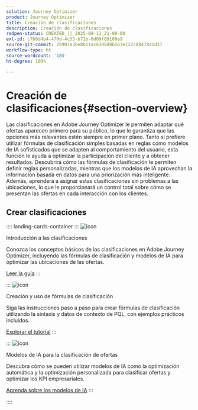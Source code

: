 ```yaml
---
solution: Journey Optimizer
product: Journey Optimizer
title: Creación de clasificaciones
description: Creación de clasificaciones
redpen-status: CREATED_||_2025-08-11_21-00-00
exl-id: c768d4b4-470d-4c53-b71b-0d09f89100e9
source-git-commit: 2b907a3be8b11ac6308d0b563e122c88478d1d37
workflow-type: ht
source-wordcount: '185'
ht-degree: 100%

---
```


# Creación de clasificaciones{#section-overview}

Las clasificaciones en Adobe Journey Optimizer le permiten adaptar qué ofertas aparecen primero para su público, lo que le garantiza que las opciones más relevantes estén siempre en primer plano. Tanto si prefiere utilizar fórmulas de clasificación simples basadas en reglas como modelos de IA sofisticados que se adapten al comportamiento del usuario, esta función le ayuda a optimizar la participación del cliente y a obtener resultados. Descubrirá cómo las fórmulas de clasificación le permiten definir reglas personalizadas, mientras que los modelos de IA aprovechan la información basada en datos para una priorización más inteligente. Además, aprenderá a asignar estas clasificaciones sin problemas a las ubicaciones, lo que le proporcionará un control total sobre cómo se presentan las ofertas en cada interacción con los clientes.

## Crear clasificaciones

:::: landing-cards-container
:::
![icon](https://cdn.experienceleague.adobe.com/icons/book.svg?lang=es)

Introducción a las clasificaciones

Conozca los conceptos básicos de las clasificaciones en Adobe Journey Optimizer, incluyendo las fórmulas de clasificación y modelos de IA para optimizar las ubicaciones de las ofertas.

[Leer la guía](../using/offers/ranking/get-started-rankings.md)
:::

:::
![icon](https://cdn.experienceleague.adobe.com/icons/circle-play.svg?lang=es)

Creación y uso de fórmulas de clasificación

Siga las instrucciones paso a paso para crear fórmulas de clasificación utilizando la sintaxis y datos de contexto de PQL, con ejemplos prácticos incluidos.

[Explorar el tutorial](../using/offers/ranking/create-ranking-formulas.md)
:::

:::
![icon](https://cdn.experienceleague.adobe.com/icons/chart-line.svg?lang=es)

Modelos de IA para la clasificación de ofertas

Descubra cómo se pueden utilizar modelos de IA como la optimización automática y la optimización personalizada para clasificar ofertas y optimizar los KPI empresariales.

[Aprenda sobre los modelos de IA](ai-models-landing-page.md)
:::

::::
